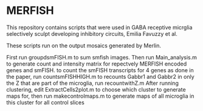 # MERFISH
This repository contains scripts that were used in GABA receptive micrglia selectively sculpt developing inhibitory circuits, Emilia Favuzzy et al.

These scripts run on the output mosaics generated by Merlin.

First run groupdsmFISH.m to sum smfish images.
Then run Main_analysis.m to generate count and intensity matrix for repectvely MERFISH encoded genes and smFISH.
to count the smFISH transcripts for 4 genes as done in the paper, run countsmFISHHIGH.m
to recounts Gabbr1 and Gabbr2 in only the Z that are part of the microglia, run recountwithZ.m
After running clustering, edit ExtractCells2plot.m to choose which cluster to generate maps for, then run makecontrolmaps.m to generate maps of all microglia in this cluster for all control slices
